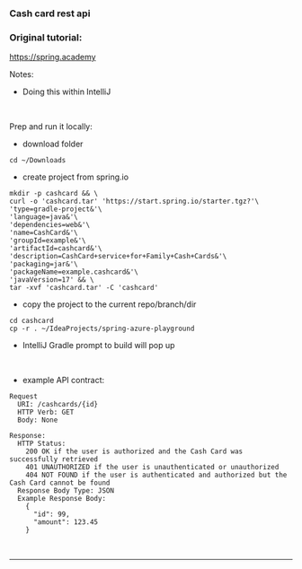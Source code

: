 ### Cash card rest api

### Original tutorial:
https://spring.academy

Notes:
- Doing this within IntelliJ

<br>

Prep and run it locally:

- download folder
```
cd ~/Downloads
```

- create project from spring.io
```
mkdir -p cashcard && \
curl -o 'cashcard.tar' 'https://start.spring.io/starter.tgz?'\
'type=gradle-project&'\
'language=java&'\
'dependencies=web&'\
'name=CashCard&'\
'groupId=example&'\
'artifactId=cashcard&'\
'description=CashCard+service+for+Family+Cash+Cards&'\
'packaging=jar&'\
'packageName=example.cashcard&'\
'javaVersion=17' && \
tar -xvf 'cashcard.tar' -C 'cashcard'
```

- copy the project to the current repo/branch/dir
```
cd cashcard
cp -r . ~/IdeaProjects/spring-azure-playground
```

- IntelliJ Gradle prompt to build will pop up

<br>

- example API contract:
```
Request
  URI: /cashcards/{id}
  HTTP Verb: GET
  Body: None

Response:
  HTTP Status:
    200 OK if the user is authorized and the Cash Card was successfully retrieved
    401 UNAUTHORIZED if the user is unauthenticated or unauthorized
    404 NOT FOUND if the user is authenticated and authorized but the Cash Card cannot be found
  Response Body Type: JSON
  Example Response Body:
    {
      "id": 99,
      "amount": 123.45
    }
```







<br>

---